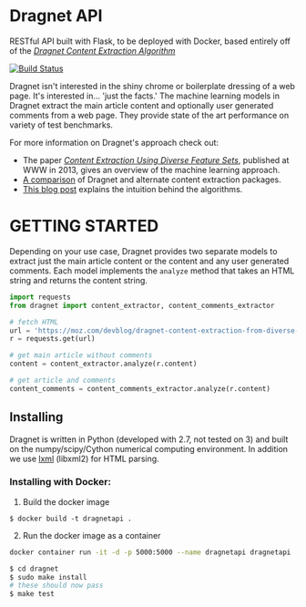 
Dragnet API
=======

RESTful API built with Flask, to be deployed with Docker, based entirely off of the [<i>Dragnet Content Extraction Algorithm</i>](https://github.com/seomoz/dragnet)

[![Build Status](https://api.travis-ci.org/seomoz/dragnet.png)](https://api.travis-ci.org/seomoz/dragnet.png)

Dragnet isn't interested in the shiny chrome or boilerplate dressing
of a web page. It's interested in... 'just the facts.'  The machine
learning models in Dragnet extract the main article content and
optionally user generated comments from a web page.  They provide
state of the art performance on variety of test benchmarks.

For more information on Dragnet's approach check out:

* The paper [<i>Content Extraction Using Diverse Feature Sets</i>](dragnet_www2013.pdf?raw=true), published
at WWW in 2013, gives an overview of the machine learning approach.
* [A comparison](https://moz.com/devblog/benchmarking-python-content-extraction-algorithms-dragnet-readability-goose-and-eatiht/) of Dragnet and alternate content extraction packages.
* [This blog post](https://moz.com/devblog/dragnet-content-extraction-from-diverse-feature-sets/) explains the intuition behind the algorithms.

# GETTING STARTED

Depending on your use case, Dragnet provides two separate models to extract
just the main article content or the content and any user generated
comments.  Each model implements the `analyze` method that
takes an HTML string and returns the content string.

```python
import requests
from dragnet import content_extractor, content_comments_extractor

# fetch HTML
url = 'https://moz.com/devblog/dragnet-content-extraction-from-diverse-feature-sets/'
r = requests.get(url)

# get main article without comments
content = content_extractor.analyze(r.content)

# get article and comments
content_comments = content_comments_extractor.analyze(r.content)
```

## Installing

Dragnet is written in Python (developed with 2.7, not tested on 3)
and built on the numpy/scipy/Cython numerical computing environment.
In addition we use <a href="http://lxml.de/">lxml</a> (libxml2)
for HTML parsing.

### Installing with Docker:

1. Build the docker image
```
$ docker build -t dragnetapi .
```
2. Run the docker image as a container
```bash
docker container run -it -d -p 5000:5000 --name dragnetapi dragnetapi
```

```bash
$ cd dragnet
$ sudo make install
# these should now pass
$ make test
```
